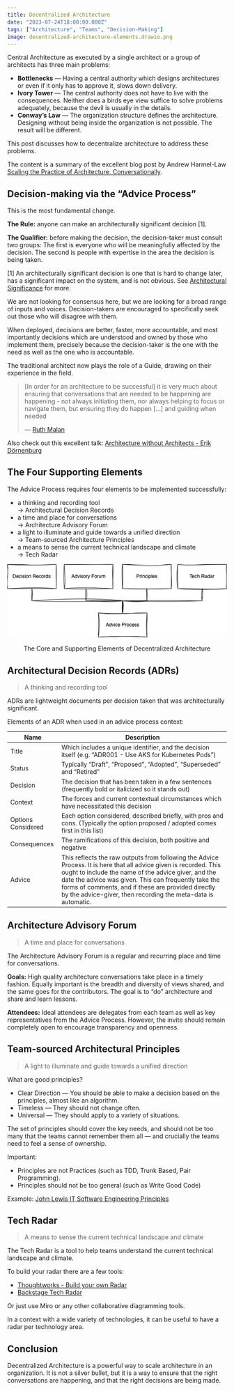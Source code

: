 ```yaml
---
title: Decentralized Architecture
date: "2023-07-24T18:00:00.000Z"
tags: ["Architecture", "Teams", "Decision-Making"]
image: decentralized-architecture-elements.drawio.png
---
```


Central Architecture as executed by a single architect or a group of architects has three main problems:

- **Bottlenecks** — Having a central authority which designs architectures or even if it only has to approve it, slows down delivery.
- **Ivory Tower** — The central authority does not have to live with the consequences. Neither does a birds eye view suffice to solve problems adequately, because the devil is usually in the details.
- **Conway’s Law** — The organization structure defines the architecture. Designing without being inside the organization is not possible. The result will be different.

This post discusses how to decentralize architecture to address these problems.

The content is a summary of the excellent blog post by Andrew Harmel-Law [Scaling the Practice of Architecture, Conversationally](https://martinfowler.com/articles/scaling-architecture-conversationally.html).

## Decision-making via the “Advice Process”

This is the most fundamental change.

**The Rule:** anyone can make an architecturally significant decision [1].

**The Qualifier:** before making the decision, the decision-taker must consult two groups: The first is everyone who will be meaningfully affected by the decision. The second is people with expertise in the area the decision is being taken.

[1] An architecturally significant decision is one that is hard to change later, has a significant impact on the system, and is not obvious. See [Architectural Significance](/0014-architectural-significance) for more.

We are not looking for consensus here, but we are looking for a broad range of inputs and voices. Decision-takers are encouraged to specifically seek out those who will disagree with them.

When deployed, decisions are better, faster, more accountable, and most importantly decisions which are understood and owned by those who implement them, precisely because the decision-taker is the one with the need as well as the one who is accountable.

The traditional architect now plays the role of a Guide, drawing on their experience in the field.

> [In order for an architecture to be successful] it is very much about ensuring that conversations that are needed to be happening are happening - not always initiating them, nor always helping to focus or navigate them, but ensuring they do happen […] and guiding when needed
>
> — [Ruth Malan](https://web.archive.org/web/20201222143814/https://www.ruthmalan.com/Journal/2016/2016JournalFebruary.htm#Still_Need_Architects)

Also check out this excellent talk: [Architecture without Architects - Erik Dörnenburg](https://www.youtube.com/watch?v=qVyt3qQ_7TA)

## The Four Supporting Elements

The Advice Process requires four elements to be implemented successfully:

- a thinking and recording tool<br>→ Architectural Decision Records
- a time and place for conversations<br>→ Architecture Advisory Forum
- a light to illuminate and guide towards a unified direction<br>→ Team-sourced Architecture Principles
- a means to sense the current technical landscape and climate<br>→ Tech Radar

![The Four Supporting Elements](decentralized-architecture-elements.drawio.png)

<p style="text-align: center">The Core and Supporting Elements of Decentralized Architecture</p>

## Architectural Decision Records (ADRs)

> A thinking and recording tool

ADRs are lightweight documents per decision taken that was architecturally significant.

Elements of an ADR when used in an advice process context:

| Name               | Description                                                                                                                                                                                                                                                                                                                                              |
| ------------------ | -------------------------------------------------------------------------------------------------------------------------------------------------------------------------------------------------------------------------------------------------------------------------------------------------------------------------------------------------------- |
| Title              | Which includes a unique identifier, and the decision itself (e.g. “ADR001 - Use AKS for Kubernetes Pods”)                                                                                                                                                                                                                                                |
| Status             | Typically “Draft”, “Proposed”, “Adopted”, “Superseded” and “Retired”                                                                                                                                                                                                                                                                                     |
| Decision           | The decision that has been taken in a few sentences (frequently bold or italicized so it stands out)                                                                                                                                                                                                                                                     |
| Context            | The forces and current contextual circumstances which have necessitated this decision                                                                                                                                                                                                                                                                    |
| Options Considered | Each option considered, described briefly, with pros and cons. (Typically the option proposed / adopted comes first in this list)                                                                                                                                                                                                                        |
| Consequences       | The ramifications of this decision, both positive and negative                                                                                                                                                                                                                                                                                           |
| Advice             | This reflects the raw outputs from following the Advice Process. It is here that all advice given is recorded. This ought to include the name of the advice giver, and the date the advice was given. This can frequently take the forms of comments, and if these are provided directly by the advice-giver, then recording the meta-data is automatic. |

## Architecture Advisory Forum

> A time and place for conversations

The Architecture Advisory Forum is a regular and recurring place and time for conversations.

**Goals:** High quality architecture conversations take place in a timely fashion. Equally important is the breadth and diversity of views shared, and the same goes for the contributors. The goal is to “do” architecture and share and learn lessons.

**Attendees:** Ideal attendees are delegates from each team as well as key representatives from the Advice Process. However, the invite should remain completely open to encourage transparency and openness.

## Team-sourced Architectural Principles

> A light to illuminate and guide towards a unified direction

What are good principles?

- Clear Direction — You should be able to make a decision based on the principles, almost like an algorithm.
- Timeless — They should not change often.
- Universal — They should apply to a variety of situations.

The set of principles should cover the key needs, and should not be too many that the teams cannot remember them all — and crucially the teams need to feel a sense of ownership.

Important:

- Principles are not Practices (such as TDD, Trunk Based, Pair Programming).
- Principles should not be too general (such as Write Good Code)

Example: [John Lewis IT Software Engineering Principles](https://web.archive.org/web/20220630013441/http://engineering-principles.onejl.uk/)

## Tech Radar

> A means to sense the current technical landscape and climate

The Tech Radar is a tool to help teams understand the current technical landscape and climate.

To build your radar there are a few tools:

- [Thoughtworks - Build your own Radar](https://www.thoughtworks.com/radar/byor)
- [Backstage Tech Radar](https://github.com/backstage/backstage/tree/master/plugins/tech-radar)

Or just use Miro or any other collaborative diagramming tools.

In a context with a wide variety of technologies, it can be useful to have a radar per technology area.

## Conclusion

Decentralized Architecture is a powerful way to scale architecture in an organization. It is not a silver bullet, but it is a way to ensure that the right conversations are happening, and that the right decisions are being made.
